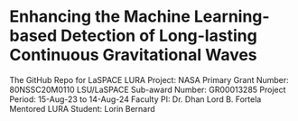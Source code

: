 # Enhancing the Machine Learning-based Detection of Long-lasting Continuous Gravitational Waves
The GitHub Repo for LaSPACE LURA Project: 
NASA Primary Grant Number: 80NSSC20M0110 
LSU/LaSPACE Sub-award Number: GR00013285
Project Period: 15-Aug-23 to 14-Aug-24
Faculty PI: Dr. Dhan Lord B. Fortela
Mentored LURA Student: Lorin Bernard

